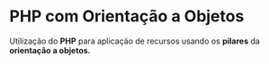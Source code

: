 # PHP com Orientação a Objetos

Utilização do **PHP** para aplicação de recursos usando os **pilares** da **orientação a objetos.**



